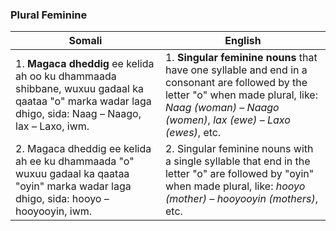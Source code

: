 ### **Plural Feminine**

| **Somali**                                                                                   | **English**                                                                                      |
|---------------------------------------------------------------------------------------------|-----------------------------------------------------------------------------------------------|
| 1. **Magaca dheddig** ee kelida ah oo ku dhammaada shibbane, wuxuu gadaal ka qaataa "o" marka wadar laga dhigo, sida: Naag – Naago, lax – Laxo, iwm. | 1. **Singular feminine nouns** that have one syllable and end in a consonant are followed by the letter "o" when made plural, like: *Naag (woman) – Naago (women)*, *lax (ewe)* – *Laxo (ewes)*, etc. |
| 2. Magaca dheddig ee kelida ah ee ku dhammaada "o" wuxuu gadaal ka qaataa "oyin" marka wadar laga dhigo, sida: hooyo – hooyooyin, iwm.         | 2. Singular feminine nouns with a single syllable that end in the letter "o" are followed by "oyin" when made plural, like: *hooyo (mother) – hooyooyin (mothers)*, etc. |
